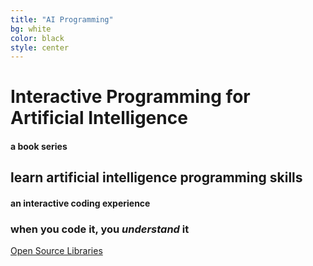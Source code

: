 ```yaml
---
title: "AI Programming"
bg: white
color: black
style: center
---
```

# Interactive Programming for Artificial Intelligence

#### a book series
## learn artificial intelligence programming skills
#### an interactive coding experience

### when you code it, you *understand* it

<span id="forkongithub">
  <a href="{{ site.source_link }}" class="bg-blue">
    Open Source Libraries
  </a>
</span>
